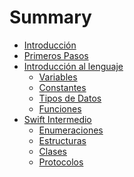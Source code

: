 # Summary

* [Introducción](README.md)
* [Primeros Pasos](primeros_pasos.md)
* [Introducción al lenguaje](introduccion_al_lenguaje/index.md)
    * [Variables]()
    * [Constantes]()
    * [Tipos de Datos]()
    * [Funciones]()
* [Swift Intermedio]()
    *  [Enumeraciones]()
    *  [Estructuras]()
    *  [Clases]()
    *  [Protocolos]()
